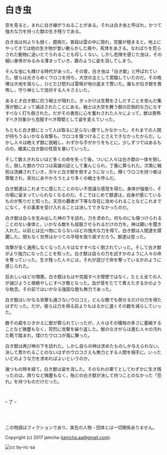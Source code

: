 # 白き虫

空を見ると，まれに白き線がうねることがある。それは白き虫と呼ばれ，かつて強大な力を持った獣の生き残りである。  

白き虫は何よりも弱く，臆病だ。普段は雲の中に隠れ，空腹が極まると，地上にやってきては他の生き物が食い散らかした屑や，死体をあさる。なわばりを荒らされた動物に追いたてられることも珍しくない。しかし危険を感じた虫は，その細い身体がみるみる薄まっていき，霧のように姿を消してしまう。  

そんな虫にも輝ける時代があった。その昔，白き虫は「白き獣」と呼ばれていた。彼らは光きらめくウロコを持ち，大空の主として君臨していたのだ。その咆哮は大地を揺らし，ひとたび怒れば雷鳴が地の底まで貫いた。誰もが白き獣を畏怖し，守り神として信仰する人々さえいた。  

あるとき白き獣に抗う戦士が現れた。きっかけは生贄をさしだすことを拒んだ集落が獣によって滅ぼされたことにある。戦士は大空を舞う獣の圧倒的な力になすすべなく打ち倒された。だがその勇気に心を奮わされた人々によって，獣は畏怖すべき対象から克服すべき障壁として姿を変えていった。  

もともと白き獣にとって人は取るに足らない塵でしかなかった。それまでの人間が持ちうるいかなる攻撃も，ウロコを傷つけることさえできなかったからだ。しかし人々は絶えず獣に挑戦し，わずかな手がかりをもとに，少しずつではあるものの，確実に白き獣の性質を暴いていった。  

そして数えきれないほど多くの命を失って後，ついに人々は白き獣の一体を倒した。倒した獣のウロコは英雄の証として重んじられ，丁重に葬られた。次第に戦術は洗練されていき，次々と白き獣を倒すようになった。輝くウロコを持つ者は尊敬され，栄光にあやかろうとより多くの戦士を呼んだ。  

白き獣達はこれまでに感じたことのない不思議な感覚を得た。身体が強張り，その場に留まっていられなくなるのだ。そこではじめて獣達は，自身が感じているものが焦りだと知った。天空の覇者が下等な存在に攻められることなどこれまでになく，その事実を受け入れることは決してできなかったのだ。  

白き獣は自らを生み出した神の下を訪れ，力を求めた。何ものにも傷つけられることのない身体と，いかなる敵をも屈服させられるだけの力を。神は願いを聞き入れた。以前とは比べ物にならないほどの強大な力を得て，白き獣は人間達を蹂躙した。間もなく世界はかつての平穏を取り戻すだろう。獣達は思った。  

攻撃が全く通用しなくなった人々はなすすべなく倒されていった。そして白き獣がより強力になったことを知った。白き獣は自らの力を試すかのように人々の命を奪っていった。生き残った人々には，それが遊びで命を奪っているかのように感じられた。  

狂おしいほどの憎悪。白き獣はもはや克服すべき障壁ではなく，たとえ全ての人が滅びようと根絶やしにすべき敵となった。血が音をたてて煮えたぎるかのような執念。その前ではいかなる強固な鎧も無力であった。  

白き獣はいかなる攻撃も通さないウロコと，どんな敵でも倒せるだけの力を得たはずだった。だが，彼らは力を得る前よりもはるかに速くその数を減らしていった。  

数千の屍をひきかえに獣が葬られていったが，人々はその犠牲の多さに萎縮することなど微塵もなく，苛烈に攻撃を繰り返した。獣のなきがらは進む人々の汚れた靴で踏まれ，煤けたウロコが風に舞った。  

白き獣は再び神の下を訪れた。しかし自らの神は求めたものしか与えられない。決して貫かれることのないはずのウロコさえも無力とする人間を相手に，いったいどのような力を求めればよいというのか。  

幾つもの時を経て，白き獣は姿を消した。そのなれの果てとしてわずかに生き残ったのは，誇りなど微塵もなく，殆どの白き獣が決して持つことのなかった「恐れ」を持つものだけだった。  

<br>  

&#x2013; 了 &#x2013;  

<br>  
<br>  

この物語はフィクションであり，実在の人物・団体とは一切関係ありません。  

Copyright (c) 2017 jamcha (jamcha.aa@gmail.com).  

![cc by-nc-sa](http://i.creativecommons.org/l/by-nc-sa/4.0/88x31.png)
